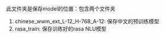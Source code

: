 此文件夹是保存model的位置：包含两个文件夹

1. chinese_wwm_ext_L-12_H-768_A-12: 保存中文的预训练模型
2. rasa_train: 保存训练好的rasa NLU模型